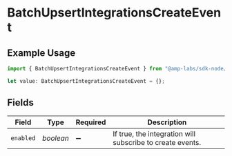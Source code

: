 # BatchUpsertIntegrationsCreateEvent

## Example Usage

```typescript
import { BatchUpsertIntegrationsCreateEvent } from "@amp-labs/sdk-node/models/operations";

let value: BatchUpsertIntegrationsCreateEvent = {};
```

## Fields

| Field                                                     | Type                                                      | Required                                                  | Description                                               |
| --------------------------------------------------------- | --------------------------------------------------------- | --------------------------------------------------------- | --------------------------------------------------------- |
| `enabled`                                                 | *boolean*                                                 | :heavy_minus_sign:                                        | If true, the integration will subscribe to create events. |
